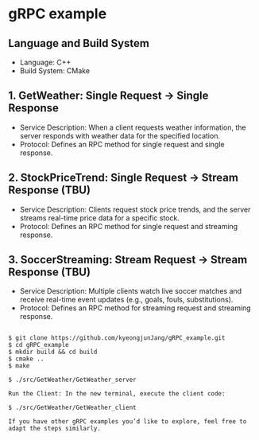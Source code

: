 gRPC example
============= 

## Language and Build System
- Language: C++
- Build System: CMake

## 1. GetWeather: Single Request → Single Response
- Service Description: When a client requests weather information, the server responds with weather data for the specified location.
- Protocol: Defines an RPC method for single request and single response.

## 2. StockPriceTrend: Single Request → Stream Response (TBU)
- Service Description: Clients request stock price trends, and the server streams real-time price data for a specific stock.
- Protocol: Defines an RPC method for single request and streaming response.

## 3. SoccerStreaming: Stream Request → Stream Response (TBU)
- Service Description: Multiple clients watch live soccer matches and receive real-time event updates (e.g., goals, fouls, substitutions).
- Protocol: Defines an RPC method for streaming request and streaming response.

<pre>
<code>
$ git clone https://github.com/kyeongjunJang/gRPC_example.git
$ cd gRPC_example
$ mkdir build && cd build
$ cmake ..
$ make

$ ./src/GetWeather/GetWeather_server

Run the Client: In the new terminal, execute the client code:

$ ./src/GetWeather/GetWeather_client 

If you have other gRPC examples you’d like to explore, feel free to adapt the steps similarly.
</code>
</pre>

